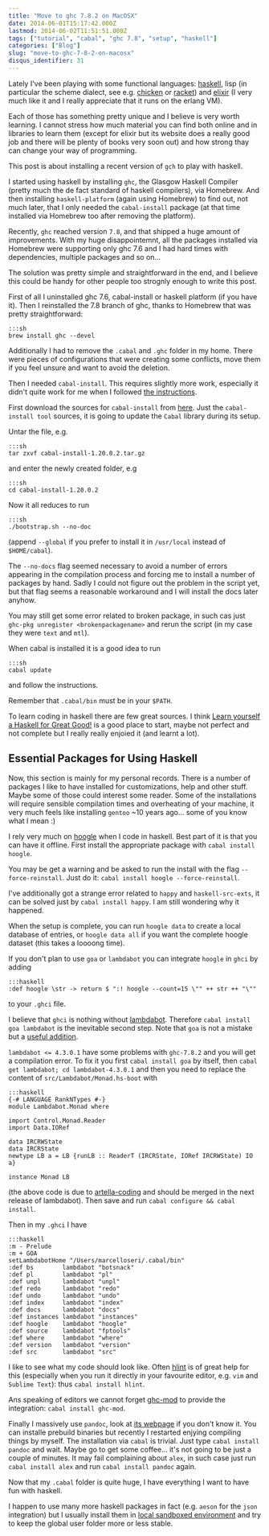 ```yaml
---
title: "Move to ghc 7.8.2 on MacOSX"
date: 2014-06-01T15:17:42.000Z
lastmod: 2014-06-02T11:51:51.000Z
tags: ["tutorial", "cabal", "ghc 7.8", "setup", "haskell"]
categories: ["Blog"]
slug: "move-to-ghc-7-8-2-on-macosx"
disqus_identifier: 31
---
```


Lately I've been playing with some functional languages: [haskell](http://www.haskell.org/), lisp (in particular the scheme dialect, see e.g. [chicken](http://www.call-cc.org) or [racket](http://racket-lang.org)) and [elixir](http://elixir-lang.org) (I very much like it and I really appreciate that it runs on the erlang VM).

Each of those has something pretty unique and I believe is very worth learning. I cannot stress how much material you can find both online and in libraries to learn them (except for elixir but its website does a really good job and there will be plenty of books very soon out) and how strong thay can change your way of programming. 

This post is about installing a recent version of `gch` to play with haskell. 

I started using haskell by installing `ghc`, the Glasgow Haskell Compiler (pretty much the de fact standard of haskell compilers), via Homebrew. And then installing `haskell-platform` (again using Homebrew) to find out, not much later, that I only needed the `cabal-install` package (at that time installed via Homebrew too after removing the platform).

Recently, `ghc` reached version `7.8`, and that shipped a huge amount of improvements. With my huge disappointemnt, all the packages installed via Homebrew were supporting only ghc 7.6 and I had hard times with dependencies, multiple packages and so on...

The solution was pretty simple and straightforward in the end, and I believe this could be handy for other people too strognly enough to write this post.

First of all I uninstalled ghc 7.6, cabal-install or haskell platform (if you have it). Then I reinstalled the 7.8 branch of ghc, thanks to Homebrew that was pretty straightforward:

    :::sh
    brew install ghc --devel

Additionally I had to remove the `.cabal` and `.ghc` folder in my home. There were pieces of configurations that were creating some conflicts, move them if you feel unsure and want to avoid the deletion. 

Then I needed `cabal-install`. This requires slightly more work, especially it didn't quite work for me when I followed [the instructions](http://www.haskell.org/haskellwiki/Cabal-Install).

First download the sources for `cabal-install` from [here](http://www.haskell.org/cabal/download.html). Just the `cabal-install tool` sources, it is going to update the `Cabal` library during its setup.

Untar the file, e.g.

    :::sh
    tar zxvf cabal-install-1.20.0.2.tar.gz

and enter the newly created folder, e.g

    :::sh
    cd cabal-install-1.20.0.2

Now it all reduces to run

    :::sh
    ./bootstrap.sh --no-doc

(append `--global` if you prefer to install it in `/usr/local` instead of `$HOME/cabal`).

The `--no-docs` flag seemed necessary to avoid a number of errors appearing in the compilation process and forcing me to install a number of packages by hand. Sadly I could not figure out the problem in the script yet, but that flag seems a reasonable workaround and I will install the docs later anyhow.

You may still get some error related to broken package, in such cas just `ghc-pkg unregister <brokenpackagename>` and rerun the script (in my case they were `text` and `mtl`).

When cabal is installed it is a good idea to run

    :::sh
    cabal update

and follow the instructions.

Remember that `.cabal/bin` must be in your `$PATH`.

To learn coding in haskell there are few great sources. I think [Learn yourself a Haskell for Great Good!](http://learnyouahaskell.com) is a good place to start, maybe not perfect and not complete but I really really enjoied it (and learnt a lot).

## Essential Packages for Using Haskell

Now, this section is mainly for my personal records. There is a number of packages I like to have installed for customizations, help and other stuff. Maybe some of those could interest some reader. Some of the installations will require sensible compilation times and overheating of your machine, it very much feels like installing `gentoo` ~10 years ago... some of you know what I mean :)

I rely very much on [hoogle](http://www.haskell.org/hoogle/) when I code in haskell. Best part of it is that you can have it offline. First install the appropriate package with `cabal install hoogle`. 

You may be get a warning and be asked to run the install with the flag `--force-reinstall`. Just do it: `cabal install hoogle --force-reinstall`.

I've additionally got a strange error related to `happy` and `haskell-src-exts`, it can be solved just by `cabal install happy`. I am still wondering why it happened.

When the setup is complete, you can run `hoogle data` to create a local database of entries, or `hoogle data all` if you want the complete hoogle dataset (this takes a loooong time).

If you don't plan to use `goa` or `lambdabot` you can integrate `hoogle` in `ghci` by adding 

    :::haskell
    :def hoogle \str -> return $ ":! hoogle --count=15 \"" ++ str ++ "\""

to your `.ghci` file.

I believe that `ghci` is nothing without [lambdabot](http://www.haskell.org/haskellwiki/Lambdabot). Therefore `cabal install goa lambdabot` is the inevitable second step. Note that `goa` is not a mistake but a [useful addition](http://hackage.haskell.org/package/goa).

`lambdabot <= 4.3.0.1` have some problems with `ghc-7.8.2` and you will get a compilation error. To fix it you first `cabal install goa` by itself, then `cabal get lambdabot; cd lambdabot-4.3.0.1` and then you need to replace the content of `src/Lambdabot/Monad.hs-boot` with

    :::haskell
    {-# LANGUAGE RankNTypes #-}
    module Lambdabot.Monad where

    import Control.Monad.Reader
    import Data.IORef

    data IRCRWState
    data IRCRState
    newtype LB a = LB {runLB :: ReaderT (IRCRState, IORef IRCRWState) IO a} 

    instance Monad LB

(the above code is due to [artella-coding](https://github.com/mokus0/lambdabot/pull/79) and should be merged in the next release of lambdabot). 
Then save and run `cabal configure && cabal install`.

Then in my `.ghci` I have

    :::haskell
    :m - Prelude
    :m + GOA
    setLambdabotHome "/Users/marcelloseri/.cabal/bin"
    :def bs        lambdabot "botsnack"
    :def pl        lambdabot "pl"
    :def unpl      lambdabot "unpl"
    :def redo      lambdabot "redo"
    :def undo      lambdabot "undo"
    :def index     lambdabot "index"
    :def docs      lambdabot "docs"
    :def instances lambdabot "instances"
    :def hoogle    lambdabot "hoogle"
    :def source    lambdabot "fptools"
    :def where     lambdabot "where"
    :def version   lambdabot "version"
    :def src       lambdabot "src"

I like to see what my code should look like. Often [hlint](http://community.haskell.org/~ndm/hlint/) is of great help for this (especially when you run it directly in your favourite editor, e.g. `vim` and `Sublime Text`): thus `cabal install hlint`.

Ans speaking of editors we cannot forget [ghc-mod](http://www.mew.org/~kazu/proj/ghc-mod/en/ghc-mod.html) to provide the integration: `cabal install ghc-mod`.

Finally I massively use `pandoc`, look at [its webpage](http://johnmacfarlane.net/pandoc/) if you don't know it. You can installe prebuild binaries but recently I restarted enjying compiling things by myself. The installation via `cabal` is trivial. Just type `cabal install pandoc` and wait. Maybe go to get some coffee... it's not going to be just a couple of minutes. It may fail complaining about `alex`, in such case just run `cabal install alex` and run `cabal install pandoc` again.

Now that my `.cabal` folder is quite huge, I have everything I want to have fun with haskell.

I happen to use many more haskell packages in fact (e.g. `aeson` for the `json` integration) but I usually install them in [local sandboxed environment](http://www.haskell.org/cabal/users-guide/installing-packages.html#developing-with-sandboxes) and try to keep the global user folder more or less stable.